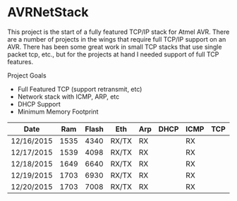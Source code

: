 # AVRNetStack

This project is the start of a fully featured TCP/IP stack for Atmel AVR. There are a number of projects in the wings that require full TCP/IP support on an AVR. There has been some great work in small TCP stacks that use single packet tcp, etc., but for the projects at hand I needed support of full TCP features. 

Project Goals
* Full Featured TCP (support retransmit, etc)
* Network stack with ICMP, ARP, etc
* DHCP Support
* Minimum Memory Footprint



|  Date       |  Ram  |  Flash  |   Eth |  Arp |  DHCP | ICMP |  TCP | UDP | DNS | IPR | Syslog |
|-------------|-------|---------|-------|------|-------|------|------|-----|-----|-----|--------|
| 12/16/2015  |  1535 |    4340 | RX/TX |  RX  |       |  RX  |      |     |     |     |        |
| 12/17/2015  |  1539 |    4098 | RX/TX |  RX  |       |  RX  |      | TX  |     |     |   TX   |
| 12/18/2015  |  1649 |    6640 | RX/TX |  RX  |       |  RX  |      | TX  |     |     |   TX   |
| 12/19/2015  |  1703 |    6930 | RX/TX |  RX  |       |  RX  |      | TX  |     |     |   TX   |
| 12/20/2015  |  1703 |    7008 | RX/TX |  RX  |       |  RX  |      | TX  |     |     |   TX   |

